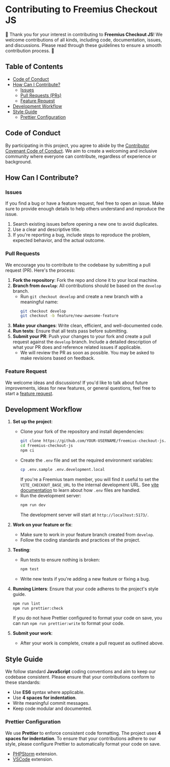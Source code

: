 # Contributing to Freemius Checkout JS

🎉 Thank you for your interest in contributing to **Freemius Checkout JS**! We
welcome contributions of all kinds, including code, documentation, issues, and
discussions. Please read through these guidelines to ensure a smooth
contribution process. 🎉

## Table of Contents

-   [Code of Conduct](#code-of-conduct)
-   [How Can I Contribute?](#how-can-i-contribute)
    -   [Issues](#issues)
    -   [Pull Requests (PRs)](#pull-requests)
    -   [Feature Request](#feature-request)
-   [Development Workflow](#development-workflow)
-   [Style Guide](#style-guide)
    -   [Prettier Configuration](#prettier-configuration)

## Code of Conduct

By participating in this project, you agree to abide by the
[Contributor Covenant Code of Conduct](https://www.contributor-covenant.org/version/2/1/code_of_conduct/).
We aim to create a welcoming and inclusive community where everyone can
contribute, regardless of experience or background.

## How Can I Contribute?

### Issues

If you find a bug or have a feature request, feel free to open an issue. Make
sure to provide enough details to help others understand and reproduce the
issue.

1. Search existing issues before opening a new one to avoid duplicates.
2. Use a clear and descriptive title.
3. If you're reporting a bug, include steps to reproduce the problem, expected
   behavior, and the actual outcome.

### Pull Requests

We encourage you to contribute to the codebase by submitting a pull request
(PR). Here's the process:

1. **Fork the repository**: Fork the repo and clone it to your local machine.
2. **Branch from `develop`**: All contributions should be based on the `develop`
   branch.
    - Run `git checkout develop` and create a new branch with a meaningful name:
        ```bash
        git checkout develop
        git checkout -b feature/new-awesome-feature
        ```
3. **Make your changes**: Write clean, efficient, and well-documented code.
4. **Run tests**: Ensure that all tests pass before submitting.
5. **Submit your PR**: Push your changes to your fork and create a pull request
   against the `develop` branch. Include a detailed description of what your PR
   does and reference related issues if applicable.
    - We will review the PR as soon as possible. You may be asked to make
      revisions based on feedback.

### Feature Request

We welcome ideas and discussions! If you'd like to talk about future
improvements, ideas for new features, or general questions, feel free to start a
[feature request](https://freemius.nolt.io/).

## Development Workflow

1. **Set up the project**:

    - Clone your fork of the repository and install dependencies:
        ```bash
        git clone https://github.com/YOUR-USERNAME/freemius-checkout-js.git
        cd freemius-checkout-js
        npm ci
        ```
    - Create the `.env` file and set the required environment variables:
        ```bash
        cp .env.sample .env.development.local
        ```
        If you're a Freemius team member, you will find it useful to set the
        `VITE_CHECKOUT_BASE_URL` to the internal development URL. See
        [vite documentation](https://vitejs.dev/guide/env-and-mode.html#env-files)
        to learn about how `.env` files are handled.
    - Run the development server:
        ```bash
        npm run dev
        ```
        The development server will start at `http://localhost:5173/`.

2. **Work on your feature or fix**:

    - Make sure to work in your feature branch created from `develop`.
    - Follow the coding standards and practices of the project.

3. **Testing**:

    - Run tests to ensure nothing is broken:
        ```bash
        npm test
        ```
    - Write new tests if you're adding a new feature or fixing a bug.

4. **Running Linters**: Ensure that your code adheres to the project's style
   guide.

    ```bash
    npm run lint
    npm run prettier:check
    ```

    If you do not have Prettier configured to format your code on save, you can
    run `npm run prettier:write` to format your code.

5. **Submit your work**:
    - After your work is complete, create a pull request as outlined above.

## Style Guide

We follow standard **JavaScript** coding conventions and aim to keep our
codebase consistent. Please ensure that your contributions conform to these
standards:

-   Use **ES6** syntax where applicable.
-   Use **4 spaces for indentation**.
-   Write meaningful commit messages.
-   Keep code modular and documented.

### Prettier Configuration

We use **Prettier** to enforce consistent code formatting. The project uses **4
spaces for indentation**. To ensure that your contributions adhere to our style,
please configure Prettier to automatically format your code on save.

-   [PHPStorm](https://www.jetbrains.com/help/phpstorm/prettier.html) extension.
-   [VSCode](https://marketplace.visualstudio.com/items?itemName=esbenp.prettier-vscode)
    extension.
